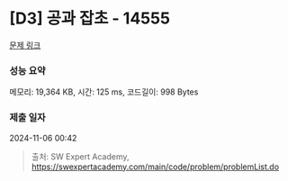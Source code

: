 # [D3] 공과 잡초 - 14555 

[문제 링크](https://swexpertacademy.com/main/code/problem/problemDetail.do?contestProbId=AYGtoa3qARcDFARC) 

### 성능 요약

메모리: 19,364 KB, 시간: 125 ms, 코드길이: 998 Bytes

### 제출 일자

2024-11-06 00:42



> 출처: SW Expert Academy, https://swexpertacademy.com/main/code/problem/problemList.do